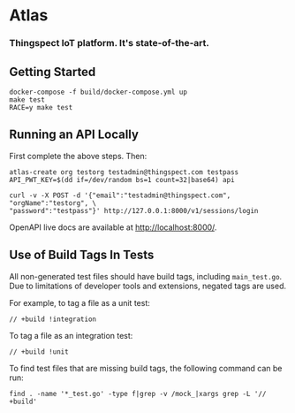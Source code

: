 # Atlas

### Thingspect IoT platform. It's state-of-the-art.

## Getting Started

```
docker-compose -f build/docker-compose.yml up
make test
RACE=y make test
```

## Running an API Locally

First complete the above steps. Then:

```
atlas-create org testorg testadmin@thingspect.com testpass
API_PWT_KEY=$(dd if=/dev/random bs=1 count=32|base64) api

curl -v -X POST -d '{"email":"testadmin@thingspect.com", "orgName":"testorg", \
"password":"testpass"}' http://127.0.0.1:8000/v1/sessions/login
```

OpenAPI live docs are available at
[http://localhost:8000/](http://localhost:8000/).

## Use of Build Tags In Tests

All non-generated test files should have build tags, including `main_test.go`.
Due to limitations of developer tools and extensions, negated tags are used.

For example, to tag a file as a unit test:

```
// +build !integration
```

To tag a file as an integration test:

```
// +build !unit
```

To find test files that are missing build tags, the following command can be
run:

```
find . -name '*_test.go' -type f|grep -v /mock_|xargs grep -L '// +build'
```
